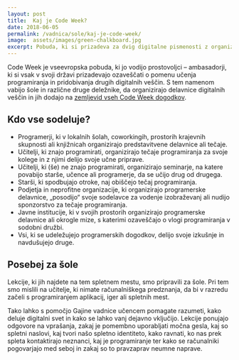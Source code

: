 ```yaml
---
layout: post
title:  Kaj je Code Week?
date: 2018-06-05
permalink: /vadnica/sole/kaj-je-code-week/
image:  assets/images/green-chalkboard.jpg
excerpt: Pobuda, ki si prizadeva za dvig digitalne pismenosti z organizacijo izobraževalnih dogodkov.
---
```


Code Week je vseevropska pobuda, ki jo vodijo prostovoljci – ambasadorji, ki si vsak v svoji državi prizadevajo ozaveščati o pomenu učenja programiranja in pridobivanja drugih digitalnih veščin. S tem namenom vabijo šole in različne druge deležnike, da organizirajo delavnice digitalnih veščin in jih dodajo na <a href="http://events.codeweek.eu/" target="blank">zemljevid vseh Code Week dogodkov</a>.

## Kdo vse sodeluje?
* Programerji, ki v lokalnih šolah, coworkingih, prostorih krajevnih skupnosti ali knjižnicah organizirajo predstavitvene delavnice ali tečaje.
* Učitelji, ki znajo programirati, organizirajo tečaje programiranja za svoje kolege in z njimi delijo svoje učne priprave.
* Učitelji, ki (še) ne znajo programirati, organizirajo seminarje, na katere povabijo starše, učence ali programerje, da se učijo drug od drugega.
* Starši, ki spodbujajo otroke, naj obiščejo tečaj programiranja.
* Podjetja in neprofitne organizacije, ki organizirajo programerske delavnice, „posodijo“ svoje sodelavce za vodenje izobraževanj ali nudijo sponzorstvo za tečaje programiranja.
* Javne institucije, ki v svojih prostorih organizirajo programerske delavnice ali okrogle mize, s katerimi ozaveščajo o vlogi programiranja v sodobni družbi.
* Vsi, ki se udeležujejo programerskih dogodkov, delijo svoje izkušnje in navdušujejo druge.

## Posebej za šole
Lekcije, ki jih najdete na tem spletnem mestu, smo pripravili za šole. Pri tem smo mislili na učitelje, ki nimate računalniškega predznanja, da bi v razredu začeli s programiranjem aplikacij, iger ali spletnih mest. 

Tako lahko s pomočjo Gajine vadnice učencem pomagate razumeti, kako deluje digitalni svet in kako se lahko vanj dejavno vključijo. Lekcije ponujajo odgovore na vprašanja, zakaj je pomembno uporabljati močna gesla, kaj so spletni naslovi, kaj tvori našo spletno identiteto, kako ravnati, ko nas prek spleta kontaktirajo neznanci, kaj je programiranje ter kako se računalniki pogovarjajo med seboj in zakaj so to pravzaprav neumne naprave.


